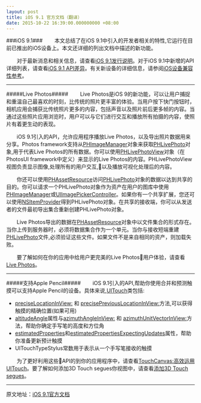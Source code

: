 ```yaml
---
layout: post
title: iOS 9.1 官方文档（翻译）
date: 2015-10-22 16:39:00.000000000 +08:00
---
```


###iOS 9.1###
　　本文总结了在iOS 9.1中引入的开发者相关的特性,它运行在目前已推出的iOS设备上。本文还详细的列出文档中描述的新功能。

　　对于最新消息和相关信息，请查看[iOS 9.1发行说明](https://developer.apple.com/library/ios/releasenotes/General/RN-iOSSDK-9.1/index.html#//apple_ref/doc/uid/TP40016570)。对于iOS 9.1中新增的API详细列表，请查看[iOS 9.1 API差异](https://developer.apple.com/library/ios/releasenotes/General/iOS91APIDiffs/index.html)。有关新设备的详细信息，请参阅[iOS设备兼容性参考](https://developer.apple.com/library/ios/documentation/DeviceInformation/Reference/iOSDeviceCompatibility/Introduction/Introduction.html#//apple_ref/doc/uid/TP40013599)。

------------
#####Live Photos#####
　　Live Photos是iOS 9的新功能，可以让用户捕捉和重温自己最喜欢的时刻，比传统的照片更丰富的体验。当用户按下快门按钮时，相机应用会捕获比传统照片更多的内容，包括声音以及照片前后更多帧的内容。当通过这些照片应用浏览时，用户可以与它们进行交互和播放所有拍摄的内容，使照片有着更生动的表现。

　　iOS 9.1引入的API，允许应用程序播放Live Photos，以及导出照片数据用来分享。Photos framework支持从[PHImageManager](https://developer.apple.com/library/ios/documentation/Photos/Reference/PHImageManager_Class/index.html#//apple_ref/occ/cl/PHImageManager)对象来获取[PHLivePhoto](https://developer.apple.com/library/ios/documentation/Photos/Reference/PHLivePhoto_Class/index.html#//apple_ref/occ/cl/PHLivePhoto)对象,用于代表Live Photos的所有数据。你可以使用[PHLivePhotoView](https://developer.apple.com/library/ios/documentation/PhotosUI/Reference/PHLivePhotoView_Class/index.html#//apple_ref/occ/cl/PHLivePhotoView)对象（在PhotosUI framework中定义）来显示的Live Photos的内容。PHLivePhotoView视图负责显示图像,处理所有的用户交互,以及播放可视化处理后的内容。

　　你还可以使用[PHAssetResource](https://developer.apple.com/library/ios/documentation/Photos/Reference/PHAssetResource_Class/index.html#//apple_ref/occ/cl/PHAssetResource)访问[PHLivePhoto](https://developer.apple.com/library/ios/documentation/Photos/Reference/PHLivePhoto_Class/index.html#//apple_ref/occ/cl/PHLivePhoto)对象的数据以达到共享的目的。你可以请求一个PHLivePhoto对象作为资产在用户的图库中使用[PHImageManager](https://developer.apple.com/library/ios/documentation/Photos/Reference/PHImageManager_Class/index.html#//apple_ref/occ/cl/PHImageManager)或[UIImagePickerController](https://developer.apple.com/library/ios/documentation/UIKit/Reference/UIImagePickerController_Class/index.html#//apple_ref/occ/cl/UIImagePickerController)。如果你有一个共享扩展，您还可以使用[NSItemProvider](https://developer.apple.com/library/ios/documentation/Foundation/Reference/NSItemProvider_Class/index.html#//apple_ref/occ/cl/NSItemProvider)得到PHLivePhoto对象。在共享的接收端，你可以从发送者的文件最初导出集合重新创建PHLivePhoto对象。

　　Live Photos导出的数据在[PHAssetResource](https://developer.apple.com/library/ios/documentation/Photos/Reference/PHAssetResource_Class/index.html#//apple_ref/occ/cl/PHAssetResource)对象中以文件集合的形式存在。当你上传到服务器时，必须将数据集合作为一个单元。当你与接收短端重建[PHLivePhoto](https://developer.apple.com/library/ios/documentation/Photos/Reference/PHLivePhoto_Class/index.html#//apple_ref/occ/cl/PHLivePhoto)文件,必须验证这些文件。如果文件不是来自相同的资产，则加载失败。

　　要了解如何在你的应用中给用户更完美的Live Photos用户体验，请查看[Live Photos](https://developer.apple.com/library/ios/documentation/UserExperience/Conceptual/MobileHIG/LivePhotos.html#//apple_ref/doc/uid/TP40006556-CH74)。

--------

#####支持Apple Pencil#####
　　iOS 9.1引入的API,帮助你使用合并和预测触摸可以支持Apple Pencil的设备。具体来说,[UITouch](https://developer.apple.com/library/ios/documentation/UIKit/Reference/UITouch_Class/index.html#//apple_ref/occ/cl/UITouch)类包括:

- [preciseLocationInView:](https://developer.apple.com/library/ios/documentation/UIKit/Reference/UITouch_Class/index.html#//apple_ref/occ/instm/UITouch/preciseLocationInView:) 和 [precisePreviousLocationInView:](https://developer.apple.com/library/ios/documentation/UIKit/Reference/UITouch_Class/index.html#//apple_ref/occ/instm/UITouch/precisePreviousLocationInView:)方法,可以获得触摸的精确位置(如果可用)
- [altitudeAngle](https://developer.apple.com/library/ios/documentation/UIKit/Reference/UITouch_Class/index.html#//apple_ref/occ/instp/UITouch/altitudeAngle)属性与[azimuthAngleInView:](https://developer.apple.com/library/ios/documentation/UIKit/Reference/UITouch_Class/index.html#//apple_ref/occ/instm/UITouch/azimuthAngleInView:) 和 [azimuthUnitVectorInView:](https://developer.apple.com/library/ios/documentation/UIKit/Reference/UITouch_Class/index.html#//apple_ref/occ/instm/UITouch/azimuthUnitVectorInView:)方法，帮助你确定手写笔的高度和方位角
- [estimatedProperties](https://developer.apple.com/library/ios/documentation/UIKit/Reference/UITouch_Class/index.html#//apple_ref/occ/instp/UITouch/estimatedProperties)和[estimatedPropertiesExpectingUpdates](https://developer.apple.com/library/ios/documentation/UIKit/Reference/UITouch_Class/index.html#//apple_ref/occ/instp/UITouch/estimatedPropertiesExpectingUpdates)属性，帮助你准备更新预计触摸
- UITouchTypeStylus常数用于表示从一个手写笔接收的触摸

　　为了更好利用这些API的到你的应用程序中，请查看[TouchCanvas:高效运用UITouch](https://developer.apple.com/library/ios/samplecode/TouchCanvas/Introduction/Intro.html#//apple_ref/doc/uid/TP40016561)。要了解如何添加3D Touch segues你视图中，请查看[添加3D Touch segues](https://developer.apple.com/library/ios/recipes/xcode_help-IB_storyboard/Chapters/Add3DSegue.html#//apple_ref/doc/uid/TP40014225-CH52)。

-----------
原文地址：[iOS 9.1官方文档](https://developer.apple.com/library/ios/releasenotes/General/WhatsNewIniOS/Articles/iOS9_1.html#//apple_ref/doc/uid/TP40016572-SW1)
